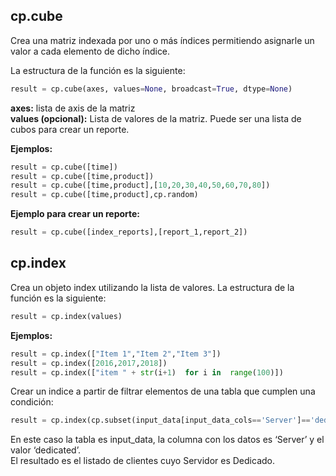 ## cp.cube

Crea una matriz indexada por uno o más índices permitiendo asignarle un valor a cada elemento de dicho índice.

La estructura de la función es la siguiente:

```python
result = cp.cube(axes, values=None, broadcast=True, dtype=None)
```
**axes:**  lista de axis de la matriz  
**values (opcional):**  Lista de valores de la matriz. Puede ser una lista de cubos para crear un reporte.

**Ejemplos:**

```python
result = cp.cube([time])
result = cp.cube([time,product])
result = cp.cube([time,product],[10,20,30,40,50,60,70,80])
result = cp.cube([time,product],cp.random)
```

**Ejemplo para crear un reporte:**
```python
result = cp.cube([index_reports],[report_1,report_2])
```
 
 
## cp.index

Crea un objeto index utilizando la lista de valores.
La estructura de la función es la siguiente:

```python
result = cp.index(values)
```

**Ejemplos:**

```python
result = cp.index(["Item 1","Item 2","Item 3"])
result = cp.index([2016,2017,2018])
result = cp.index(["item " + str(i+1)  for i in  range(100)])
```

Crear un indice a partir de filtrar elementos de una tabla que cumplen una condición:
```python
result = cp.index(cp.subset(input_data[input_data_cols=='Server']=='dedicated'))
```

En este caso la tabla es input_data, la columna con los datos es ‘Server’ y el valor ‘dedicated’.  
El resultado es el listado de clientes cuyo Servidor es Dedicado.
<!--stackedit_data:
eyJoaXN0b3J5IjpbLTQ4MjY3MTA5OV19
-->